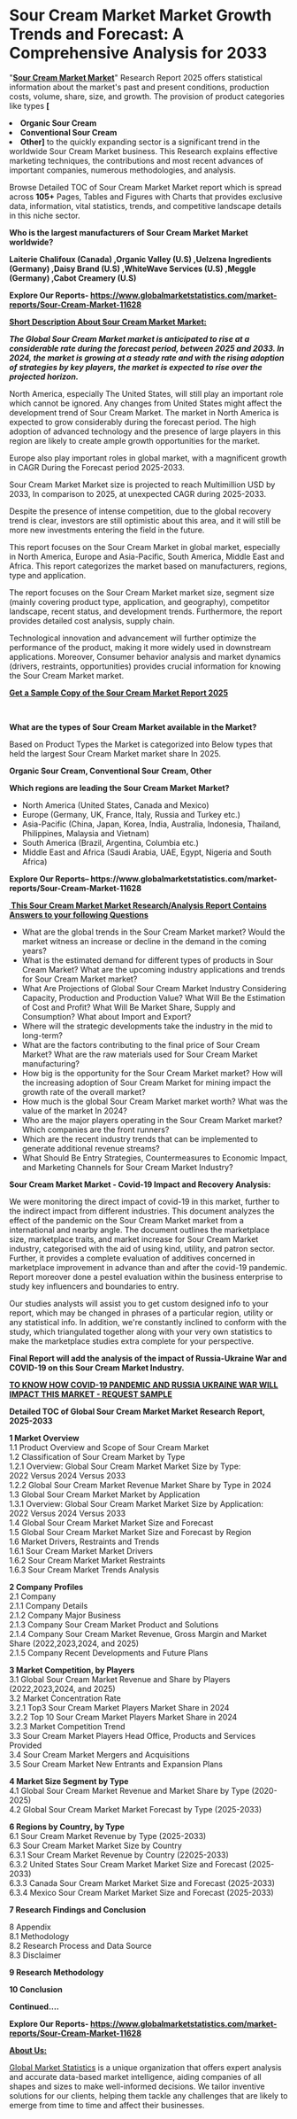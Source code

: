 <H1>Sour Cream Market Market Growth Trends and Forecast: A Comprehensive Analysis for 2033</H1><p>"<strong><a href="https://www.globalmarketstatistics.com/market-reports/Sour-Cream-Market-11628">Sour Cream Market Market</a></strong>" Research Report 2025 offers statistical information about the market's past and present conditions, production costs, volume, share, size, and growth. The provision of product categories like types&nbsp;<strong>[<li>Organic Sour Cream<li>Conventional Sour Cream<li>Other]</strong>&nbsp;to the quickly expanding sector is a significant trend in the worldwide Sour Cream Market business. This Research explains effective marketing techniques, the contributions and most recent advances of important companies, numerous methodologies, and analysis.</p><p>Browse Detailed TOC of Sour Cream Market Market report which is spread across&nbsp;<strong>105+</strong>&nbsp;Pages, Tables and Figures with Charts that provides exclusive data, information, vital statistics, trends, and competitive landscape details in this niche sector.</p><p><strong>Who is the largest manufacturers of Sour Cream Market Market worldwide?</strong></p><p><strong>Laiterie Chalifoux (Canada) ,Organic Valley (U.S) ,Uelzena Ingredients (Germany) ,Daisy Brand (U.S) ,WhiteWave Services (U.S) ,Meggle (Germany) ,Cabot Creamery (U.S)</strong></p><p><strong>Explore Our Reports-&nbsp;<a href="https://www.globalmarketstatistics.com/market-reports/Sour-Cream-Market-11628">https://www.globalmarketstatistics.com/market-reports/Sour-Cream-Market-11628</a></strong></p><p><strong><u>Short Description About Sour Cream Market Market:</u></strong></p><p><strong><em>The Global Sour Cream Market market is anticipated to rise at a considerable rate during the forecast period, between 2025 and 2033. In 2024, the market is growing at a steady rate and with the rising adoption of strategies by key players, the market is expected to rise over the projected horizon.</em></strong></p><p>North America, especially The United States, will still play an important role which cannot be ignored. Any changes from United States might affect the development trend of Sour Cream Market. The market in North America is expected to grow considerably during the forecast period. The high adoption of advanced technology and the presence of large players in this region are likely to create ample growth opportunities for the market.</p><p>Europe also play important roles in global market, with a magnificent growth in CAGR During the Forecast period 2025-2033.</p><p>Sour Cream Market Market size is projected to reach Multimillion USD by 2033, In comparison to 2025, at unexpected CAGR during 2025-2033.</p><p>Despite the presence of intense competition, due to the global recovery trend is clear, investors are still optimistic about this area, and it will still be more new investments entering the field in the future.</p><p>This report focuses on the Sour Cream Market in global market, especially in North America, Europe and Asia-Pacific, South America, Middle East and Africa. This report categorizes the market based on manufacturers, regions, type and application.</p><p>The report focuses on the Sour Cream Market market size, segment size (mainly covering product type, application, and geography), competitor landscape, recent status, and development trends. Furthermore, the report provides detailed cost analysis, supply chain.</p><p>Technological innovation and advancement will further optimize the performance of the product, making it more widely used in downstream applications. Moreover, Consumer behavior analysis and market dynamics (drivers, restraints, opportunities) provides crucial information for knowing the Sour Cream Market market.</p><p><strong><u>Get a Sample Copy of the Sour Cream Market Report 2025</u></strong></p><p>&nbsp;</p><p><strong>What are the types of Sour Cream Market available in the Market?</strong></p><p>Based on Product Types the Market is categorized into Below types that held the largest Sour Cream Market market share In 2025.</p><p><strong>Organic Sour Cream, Conventional Sour Cream, Other</strong></p><p><strong>Which regions are leading the Sour Cream Market Market?</strong></p><ul><li>North America (United States, Canada and Mexico)</li><li>Europe (Germany, UK, France, Italy, Russia and Turkey etc.)</li><li>Asia-Pacific (China, Japan, Korea, India, Australia, Indonesia, Thailand, Philippines, Malaysia and Vietnam)</li><li>South America (Brazil, Argentina, Columbia etc.)</li><li>Middle East and Africa (Saudi Arabia, UAE, Egypt, Nigeria and South Africa)</li></ul><p><strong>Explore Our Reports&ndash;&nbsp;https://www.globalmarketstatistics.com/market-reports/Sour-Cream-Market-11628</strong></p><p><strong><u>&nbsp;This Sour Cream Market Market Research/Analysis Report Contains Answers to your following Questions</u></strong></p><ul><li>What are the global trends in the Sour Cream Market market? Would the market witness an increase or decline in the demand in the coming years?</li><li>What is the estimated demand for different types of products in Sour Cream Market? What are the upcoming industry applications and trends for Sour Cream Market market?</li><li>What Are Projections of Global Sour Cream Market Industry Considering Capacity, Production and Production Value? What Will Be the Estimation of Cost and Profit? What Will Be Market Share, Supply and Consumption? What about Import and Export?</li><li>Where will the strategic developments take the industry in the mid to long-term?</li><li>What are the factors contributing to the final price of Sour Cream Market? What are the raw materials used for Sour Cream Market manufacturing?</li><li>How big is the opportunity for the Sour Cream Market market? How will the increasing adoption of Sour Cream Market for mining impact the growth rate of the overall market?</li><li>How much is the global Sour Cream Market market worth? What was the value of the market In 2024?</li><li>Who are the major players operating in the Sour Cream Market market? Which companies are the front runners?</li><li>Which are the recent industry trends that can be implemented to generate additional revenue streams?</li><li>What Should Be Entry Strategies, Countermeasures to Economic Impact, and Marketing Channels for Sour Cream Market Industry?</li></ul><p><strong>Sour Cream Market Market - Covid-19 Impact and Recovery Analysis:</strong></p><p>We were monitoring the direct impact of covid-19 in this market, further to the indirect impact from different industries. This document analyzes the effect of the pandemic on the Sour Cream Market market from a international and nearby angle. The document outlines the marketplace size, marketplace traits, and market increase for Sour Cream Market industry, categorised with the aid of using kind, utility, and patron sector. Further, it provides a complete evaluation of additives concerned in marketplace improvement in advance than and after the covid-19 pandemic. Report moreover done a pestel evaluation within the business enterprise to study key influencers and boundaries to entry.</p><p>Our studies analysts will assist you to get custom designed info to your report, which may be changed in phrases of a particular region, utility or any statistical info. In addition, we're constantly inclined to conform with the study, which triangulated together along with your very own statistics to make the marketplace studies extra complete for your perspective.</p><p><strong>Final Report will add the analysis of the impact of Russia-Ukraine War and COVID-19 on this Sour Cream Market Industry.</strong></p><p><strong><u><a href="https://www.globalmarketstatistics.com/market-reports/Sour-Cream-Market-11628">TO KNOW HOW COVID-19 PANDEMIC AND RUSSIA UKRAINE WAR WILL IMPACT THIS MARKET - REQUEST SAMPLE</a></u></strong></p><p><strong>Detailed TOC of Global Sour Cream Market Market Research Report, 2025-2033</strong></p><p><strong>1 Market Overview</strong><br /> 1.1 Product Overview and Scope of Sour Cream Market<br /> 1.2 Classification of Sour Cream Market by Type<br /> 1.2.1 Overview: Global Sour Cream Market Market Size by Type: 2022&nbsp;Versus 2024 Versus 2033<br /> 1.2.2 Global Sour Cream Market Revenue Market Share by Type in 2024<br /> 1.3 Global Sour Cream Market Market by Application<br /> 1.3.1 Overview: Global Sour Cream Market Market Size by Application: 2022&nbsp;Versus 2024 Versus 2033<br /> 1.4 Global Sour Cream Market Market Size and Forecast<br /> 1.5 Global Sour Cream Market Market Size and Forecast by Region<br /> 1.6 Market Drivers, Restraints and Trends<br /> 1.6.1 Sour Cream Market Market Drivers<br /> 1.6.2 Sour Cream Market Market Restraints<br /> 1.6.3 Sour Cream Market Trends Analysis</p><p><strong>2 Company Profiles</strong><br /> 2.1 Company<br /> 2.1.1 Company Details<br /> 2.1.2 Company Major Business<br /> 2.1.3 Company Sour Cream Market Product and Solutions<br /> 2.1.4 Company Sour Cream Market Revenue, Gross Margin and Market Share (2022,2023,2024, and 2025)<br /> 2.1.5 Company Recent Developments and Future Plans</p><p><strong>3 Market Competition, by Players</strong><br /> 3.1 Global Sour Cream Market Revenue and Share by Players (2022,2023,2024, and 2025)<br /> 3.2 Market Concentration Rate<br /> 3.2.1 Top3 Sour Cream Market Players Market Share in 2024<br /> 3.2.2 Top 10 Sour Cream Market Players Market Share in 2024<br /> 3.2.3 Market Competition Trend<br /> 3.3 Sour Cream Market Players Head Office, Products and Services Provided<br /> 3.4 Sour Cream Market Mergers and Acquisitions<br /> 3.5 Sour Cream Market New Entrants and Expansion Plans</p><p><strong>4 Market Size Segment by Type</strong><br /> 4.1 Global Sour Cream Market Revenue and Market Share by Type (2020-2025)<br /> 4.2 Global Sour Cream Market Market Forecast by Type (2025-2033)</p><p><strong>6 Regions by Country, by Type</strong><br /> 6.1 Sour Cream Market Revenue by Type (2025-2033)<br /> 6.3 Sour Cream Market Market Size by Country<br /> 6.3.1 Sour Cream Market Revenue by Country (22025-2033)<br /> 6.3.2 United States Sour Cream Market Market Size and Forecast (2025-2033)<br /> 6.3.3 Canada Sour Cream Market Market Size and Forecast (2025-2033)<br /> 6.3.4 Mexico Sour Cream Market Market Size and Forecast (2025-2033)</p><p><strong>7 Research Findings and Conclusion</strong></p><p>8 Appendix<br /> 8.1 Methodology<br /> 8.2 Research Process and Data Source<br /> 8.3 Disclaimer</p><p><strong>9 Research Methodology</strong></p><p><strong>10 Conclusion</strong></p><p><strong>Continued&hellip;.</strong></p><p><strong>Explore Our Reports-&nbsp;<a href="https://www.globalmarketstatistics.com/market-reports/Sour-Cream-Market-11628">https://www.globalmarketstatistics.com/market-reports/Sour-Cream-Market-11628</a></strong></p><p><strong><u>About Us:</u></strong></p><p><a href="https://www.globalmarketstatistics.com/">Global Market Statistics</a> is a unique organization that offers expert analysis and accurate data-based market intelligence, aiding companies of all shapes and sizes to make well-informed decisions. We tailor inventive solutions for our clients, helping them tackle any challenges that are likely to emerge from time to time and affect their businesses.</p><p>&nbsp;</p>
